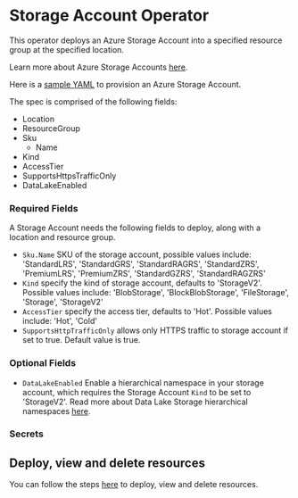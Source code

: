 # Storage Account Operator

This operator deploys an Azure Storage Account into a specified resource group at the specified location.

Learn more about Azure Storage Accounts [here](https://docs.microsoft.com/en-us/azure/storage/common/storage-account-overview).

Here is a [sample YAML](/config/samples/azure_v1alpha1_storageaccount.yaml) to provision an Azure Storage Account.

The spec is comprised of the following fields:

* Location
* ResourceGroup
* Sku
    * Name
* Kind
* AccessTier
* SupportsHttpsTrafficOnly
* DataLakeEnabled

### Required Fields

A Storage Account needs the following fields to deploy, along with a location and resource group.

* `Sku.Name` SKU of the storage account, possible values include: 'StandardLRS', 'StandardGRS', 'StandardRAGRS', 'StandardZRS', 'PremiumLRS', 'PremiumZRS', 'StandardGZRS', 'StandardRAGZRS'
* `Kind` specify the kind of storage account, defaults to 'StorageV2'. Possible values include: 'BlobStorage', 'BlockBlobStorage', 'FileStorage', 'Storage', 'StorageV2'
* `AccessTier` specify the access tier, defaults to 'Hot'. Possible values include: 'Hot', 'Cold'
* `SupportsHttpTrafficOnly` allows only HTTPS traffic to storage account if set to true. Default value is true.

### Optional Fields

* `DataLakeEnabled` Enable a hierarchical namespace in your storage account, which requires the Storage Account `Kind` to be set to 'StorageV2'. Read more about Data Lake Storage hierarchical namespaces [here](https://docs.microsoft.com/en-us/azure/storage/blobs/data-lake-storage-namespace).

### Secrets



## Deploy, view and delete resources

You can follow the steps [here](/docs/customresource.md) to deploy, view and delete resources.